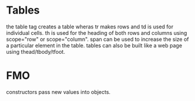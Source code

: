 # Tables

the table tag creates a table wheras tr makes rows and td is used for individual cells.
th is used for the heading of both rows and columns using scope="row" or scope="column".
span can be used to increase the size of a particular element in the table.
tables can also be built like a web page using thead/tbody/tfoot.

# FMO

constructors pass new values into objects.